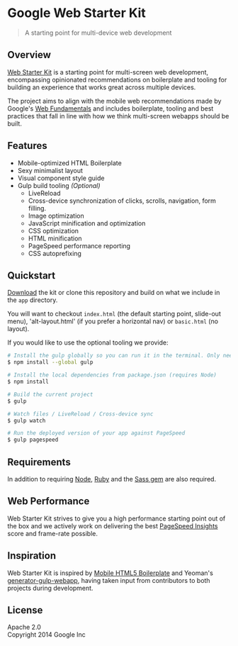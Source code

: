 # Google Web Starter Kit

> A starting point for multi-device web development


## Overview

[Web Starter Kit](http://developers.google/com/web/starter-kit) is a starting point for multi-screen web development, encompassing opinionated recommendations on boilerplate and tooling for building an experience that works great across multiple devices.

The project aims to align with the mobile web recommendations made by Google's [Web Fundamentals](http://developers.google.com/web/fundamentals) and includes boilerplate, tooling and best practices that fall in line with how we think multi-screen webapps should be built.

## Features

* Mobile-optimized HTML Boilerplate
* Sexy minimalist layout
* Visual component style guide
* Gulp build tooling *(Optional)*
  * LiveReload
  * Cross-device synchronization of clicks, scrolls, navigation, form filling.
  * Image optimization
  * JavaScript minification and optimization
  * CSS optimization
  * HTML minification
  * PageSpeed performance reporting
  * CSS autoprefixing

## Quickstart

[Download](http://github.com/google/web-starter-kit/archive/master.zip) the kit or clone this repository and build on what we include in the `app` directory. 

You will want to checkout `index.html` (the default starting point, slide-out menu), 'alt-layout.html' (if you prefer a horizontal nav) or `basic.html` (no layout).

If you would like to use the optional tooling we provide:

```sh
# Install the gulp globally so you can run it in the terminal. Only need to to this once.
$ npm install --global gulp

# Install the local dependencies from package.json (requires Node)
$ npm install 

# Build the current project
$ gulp

# Watch files / LiveReload / Cross-device sync
$ gulp watch

# Run the deployed version of your app against PageSpeed
$ gulp pagespeed
```

## Requirements

In addition to requiring [Node](http://nodejs.org), [Ruby](https://www.ruby-lang.org/) and the [Sass gem](http://sass-lang.com/install) are also required.

## Web Performance

Web Starter Kit strives to give you a high performance starting point out of the box and we actively work on delivering the best [PageSpeed Insights](https://developers.google.com/speed/pagespeed/insights/) score and frame-rate possible. 

## Inspiration

Web Starter Kit is inspired by [Mobile HTML5 Boilerplate](http://html5boilerplate.com/mobile/) and Yeoman's [generator-gulp-webapp](https://github.com/yeoman/generator-gulp-webapp), having taken input from contributors to both projects during development. 

## License

Apache 2.0  
Copyright 2014 Google Inc
